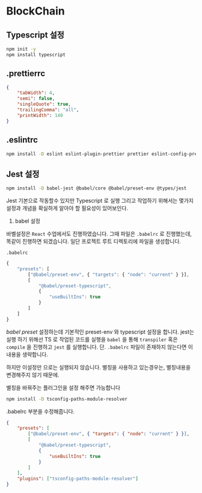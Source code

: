# BlockChain

## Typescript 설정

```sh
npm init -y
npm install typescript
```

## .prettierrc

```json
{
    "tabWidth": 4,
    "semi": false,
    "singleQuote": true,
    "trailingComma": "all",
    "printWidth": 140
}
```

## .eslintrc

```sh
npm install -D eslint eslint-plugin-prettier prettier eslint-config-prettier @typescript-eslint/eslint-plugin
```

## Jest 설정

```sh
npm install -D babel-jest @babel/core @babel/preset-env @types/jest
```

Jest 기본으로 작동할수 있지만 Typescript 로 실행 그리고 작업하기 위해서는 몇가지 설정과
개념을 확실하게 알아야 할 필요성이 있어보인다.

1. babel 설정

바벨설정은 `React` 수업에서도 진행하였습니다. 그때 파일은 `.babelrc` 로 진행했는데,
똑같이 진행하면 되겠습니다. 일단 프로젝트 루트 디렉토리에 파일을 생성합니다.

`.babelrc`

```js
{
    "presets": [
        ["@babel/preset-env", { "targets": { "node": "current" } }],
        [
            "@babel/preset-typescript",
            {
                "useBuiltIns": true
            }
        ]
    ]
}
```

_babel preset_ 설정하는데 기본적인 preset-env 와 typescript 설정을 합니다.
jest는 실행 하기 위해선 TS 로 작업된 코드를 실행을 `babel` 을 통해 `transpiler` 혹은 `compile` 을 진행하고
`jest` 를 실행합니다.
단. `.babelrc` 파일이 존재하지 않는다면 이 내용을 생략합니다.

하지만 이설정만 으로는 실행되지 않습니다.
별칭을 사용하고 있는경우는, 별칭내용을 변경해주지 않기 때문에.

별칭을 바꿔주는 플러그인을 설정 해주면 가능합니다

```sh
npm install -D tsconfig-paths-module-resolver
```

.babelrc 부분을 수정해줍니다.

```json
{
    "presets": [
        ["@babel/preset-env", { "targets": { "node": "current" } }],
        [
            "@babel/preset-typescript",
            {
                "useBuiltIns": true
            }
        ]
    ],
    "plugins": ["tsconfig-paths-module-resolver"]
}
```

